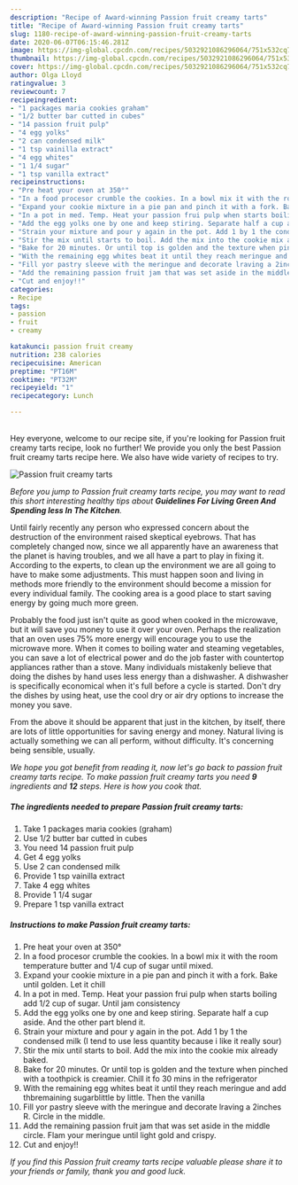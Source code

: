 ```yaml
---
description: "Recipe of Award-winning Passion fruit creamy tarts"
title: "Recipe of Award-winning Passion fruit creamy tarts"
slug: 1180-recipe-of-award-winning-passion-fruit-creamy-tarts
date: 2020-06-07T06:15:46.281Z
image: https://img-global.cpcdn.com/recipes/5032921086296064/751x532cq70/passion-fruit-creamy-tarts-recipe-main-photo.jpg
thumbnail: https://img-global.cpcdn.com/recipes/5032921086296064/751x532cq70/passion-fruit-creamy-tarts-recipe-main-photo.jpg
cover: https://img-global.cpcdn.com/recipes/5032921086296064/751x532cq70/passion-fruit-creamy-tarts-recipe-main-photo.jpg
author: Olga Lloyd
ratingvalue: 3
reviewcount: 7
recipeingredient:
- "1 packages maria cookies graham"
- "1/2 butter bar cutted in cubes"
- "14 passion fruit pulp"
- "4 egg yolks"
- "2 can condensed milk"
- "1 tsp vainilla extract"
- "4 egg whites"
- "1 1/4 sugar"
- "1 tsp vanilla extract"
recipeinstructions:
- "Pre heat your oven at 350°"
- "In a food procesor crumble the cookies. In a bowl mix it with the room temperature butter and 1/4 cup of sugar until mixed."
- "Expand your cookie mixture in a pie pan and pinch it with a fork. Bake until golden. Let it chill"
- "In a pot in med. Temp. Heat your passion frui pulp when starts boiling add 1/2 cup of sugar. Until jam consistency"
- "Add the egg yolks one by one and keep stiring. Separate half a cup aside. And the other part blend it."
- "Strain your mixture and pour y again in the pot. Add 1 by 1 the condensed milk (I tend to use less quantity because i like it really sour)"
- "Stir the mix until starts to boil. Add the mix into the cookie mix already baked."
- "Bake for 20 minutes. Or until top is golden and the texture when pinched with a toothpick is creamier. Chill it fo 30 mins in the refrigerator"
- "With the remaining egg whites beat it until they reach meringue and add thbremaining sugarblittle by little. Then the vanilla"
- "Fill yor pastry sleeve with the meringue and decorate lraving a 2inches R. Circle in the middle."
- "Add the remaining passion fruit jam that was set aside in the middle circle. Flam your meringue until light gold and crispy."
- "Cut and enjoy!!"
categories:
- Recipe
tags:
- passion
- fruit
- creamy

katakunci: passion fruit creamy 
nutrition: 238 calories
recipecuisine: American
preptime: "PT16M"
cooktime: "PT32M"
recipeyield: "1"
recipecategory: Lunch

---
```

<br>
Hey everyone, welcome to our recipe site, if you're looking for Passion fruit creamy tarts recipe, look no further! We provide you only the best Passion fruit creamy tarts recipe here. We also have wide variety of recipes to try.
<br>


![Passion fruit creamy tarts](https://img-global.cpcdn.com/recipes/5032921086296064/751x532cq70/passion-fruit-creamy-tarts-recipe-main-photo.jpg)

<i>Before you jump to Passion fruit creamy tarts recipe, you may want to read this short interesting healthy tips about 
<strong>Guidelines For Living Green And Spending less In The Kitchen</strong>.</i>
</br>

Until fairly recently any person who expressed concern about the destruction of the environment raised skeptical eyebrows. That has completely changed now, since we all apparently have an awareness that the planet is having troubles, and we all have a part to play in fixing it. According to the experts, to clean up the environment we are all going to have to make some adjustments. This must happen soon and living in methods more friendly to the environment should become a mission for every individual family. The cooking area is a good place to start saving energy by going much more green.

Probably the food just isn't quite as good when cooked in the microwave, but it will save you money to use it over your oven. Perhaps the realization that an oven uses 75% more energy will encourage you to use the microwave more. When it comes to boiling water and steaming vegetables, you can save a lot of electrical power and do the job faster with countertop appliances rather than a stove. Many individuals mistakenly believe that doing the dishes by hand uses less energy than a dishwasher. A dishwasher is specifically economical when it's full before a cycle is started. Don't dry the dishes by using heat, use the cool dry or air dry options to increase the money you save.

From the above it should be apparent that just in the kitchen, by itself, there are lots of little opportunities for saving energy and money. Natural living is actually something we can all perform, without difficulty. It's concerning being sensible, usually.


<i>We hope you got benefit from reading it, now let's go back to passion fruit creamy tarts recipe. To make passion fruit creamy tarts you need <strong>9</strong> ingredients and <strong>12</strong> steps. Here is how you cook that.
</i>

##### The ingredients needed to prepare Passion fruit creamy tarts:

1. Take 1 packages maria cookies (graham)
1. Use 1/2 butter bar cutted in cubes
1. You need 14 passion fruit pulp
1. Get 4 egg yolks
1. Use 2 can condensed milk
1. Provide 1 tsp vainilla extract
1. Take 4 egg whites
1. Provide 1 1/4 sugar
1. Prepare 1 tsp vanilla extract


##### Instructions to make Passion fruit creamy tarts:

1. Pre heat your oven at 350°
1. In a food procesor crumble the cookies. In a bowl mix it with the room temperature butter and 1/4 cup of sugar until mixed.
1. Expand your cookie mixture in a pie pan and pinch it with a fork. Bake until golden. Let it chill
1. In a pot in med. Temp. Heat your passion frui pulp when starts boiling add 1/2 cup of sugar. Until jam consistency
1. Add the egg yolks one by one and keep stiring. Separate half a cup aside. And the other part blend it.
1. Strain your mixture and pour y again in the pot. Add 1 by 1 the condensed milk (I tend to use less quantity because i like it really sour)
1. Stir the mix until starts to boil. Add the mix into the cookie mix already baked.
1. Bake for 20 minutes. Or until top is golden and the texture when pinched with a toothpick is creamier. Chill it fo 30 mins in the refrigerator
1. With the remaining egg whites beat it until they reach meringue and add thbremaining sugarblittle by little. Then the vanilla
1. Fill yor pastry sleeve with the meringue and decorate lraving a 2inches R. Circle in the middle.
1. Add the remaining passion fruit jam that was set aside in the middle circle. Flam your meringue until light gold and crispy.
1. Cut and enjoy!!


<i>If you find this Passion fruit creamy tarts recipe valuable please share it to your friends or family, thank you and good luck.</i>
